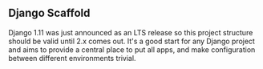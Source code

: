 ## Django Scaffold

Django 1.11 was just announced as an LTS release so this project structure should be valid until 2.x comes out. It's a good start for any Django project and aims to provide a central place to put all apps, and make configuration between different environments trivial.
